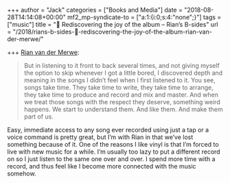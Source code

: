 +++
author = "Jack"
categories = ["Books and Media"]
date = "2018-08-28T14:14:08+00:00"
mf2_mp-syndicate-to = ["a:1:{i:0;s:4:\"none\";}"]
tags = ["music"]
title = "🎵 Rediscovering the joy of the album – Rian’s B-sides"
url = "/2018/rians-b-sides-🎵-rediscovering-the-joy-of-the-album-rian-van-der-merwe/"

+++
<a href="https://rianvdm.com/2018/08/28/rediscovering-the-joy.html" class="u-like-of" rel="like-of">Rian van der Merwe</a>:

> But in listening to it front to back several times, and not giving myself the option to skip whenever I got a little bored, I discovered depth and meaning in the songs I didn’t feel when I first listened to it. You see, songs take time. They take time to write, they take time to arrange, they take time to produce and record and mix and master. And when we treat those songs with the respect they deserve, something weird happens. We start to understand them. And like them. And make them part of us.

Easy, immediate access to any song ever recorded using just a tap or a voice command is pretty great, but I&#8217;m with Rian in that we&#8217;ve lost something because of it. One of the reasons I like vinyl is that I&#8217;m forced to live with new music for a while. I&#8217;m usually too lazy to put a different record on so I just listen to the same one over and over. I spend more time with a record, and thus feel like I become more connected with the music somehow.